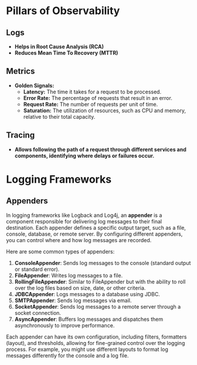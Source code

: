# Pillars of Observability

## Logs
- **Helps in Root Cause Analysis (RCA)**
- **Reduces Mean Time To Recovery (MTTR)**

## Metrics
- **Golden Signals:**
  - **Latency:** The time it takes for a request to be processed.
  - **Error Rate:** The percentage of requests that result in an error.
  - **Request Rate:** The number of requests per unit of time.
  - **Saturation:** The utilization of resources, such as CPU and memory, relative to their total capacity.

## Tracing
- **Allows following the path of a request through different services and components, identifying where delays or failures occur.**

# Logging Frameworks
## Appenders

In logging frameworks like Logback and Log4j, an **appender** is a component responsible for delivering log messages to their final destination. Each appender defines a specific output target, such as a file, console, database, or remote server. By configuring different appenders, you can control where and how log messages are recorded.

Here are some common types of appenders:

1. **ConsoleAppender**: Sends log messages to the console (standard output or standard error).
2. **FileAppender**: Writes log messages to a file.
3. **RollingFileAppender**: Similar to FileAppender but with the ability to roll over the log files based on size, date, or other criteria.
4. **JDBCAppender**: Logs messages to a database using JDBC.
5. **SMTPAppender**: Sends log messages via email.
6. **SocketAppender**: Sends log messages to a remote server through a socket connection.
7. **AsyncAppender**: Buffers log messages and dispatches them asynchronously to improve performance.

Each appender can have its own configuration, including filters, formatters (layout), and thresholds, allowing for fine-grained control over the logging process. For example, you might use different layouts to format log messages differently for the console and a log file.